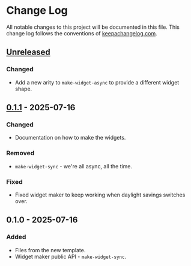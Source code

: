# Change Log
All notable changes to this project will be documented in this file. This change log follows the conventions of [keepachangelog.com](http://keepachangelog.com/).

## [Unreleased]
### Changed
- Add a new arity to `make-widget-async` to provide a different widget shape.

## [0.1.1] - 2025-07-16
### Changed
- Documentation on how to make the widgets.

### Removed
- `make-widget-sync` - we're all async, all the time.

### Fixed
- Fixed widget maker to keep working when daylight savings switches over.

## 0.1.0 - 2025-07-16
### Added
- Files from the new template.
- Widget maker public API - `make-widget-sync`.

[Unreleased]: https://sourcehost.site/your-name/fizzbuzz/compare/0.1.1...HEAD
[0.1.1]: https://sourcehost.site/your-name/fizzbuzz/compare/0.1.0...0.1.1
